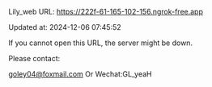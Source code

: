Lily_web URL: https://222f-61-165-102-156.ngrok-free.app

Updated at: 2024-12-06 07:45:52

If you cannot open this URL, the server might be down.

Please contact: 

goley04@foxmail.com Or Wechat:GL_yeaH